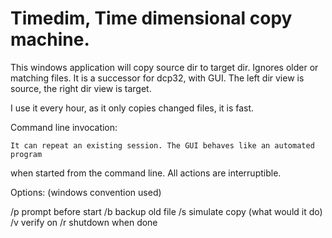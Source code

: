 # Timedim, Time dimensional copy machine.

 
   This windows application will copy source dir to target dir. Ignores older or matching files.
It is a successor for dcp32, with GUI. The left dir view is source, the right dir view is target.

  I use it every hour, as it only copies changed files, it is fast.
  
  Command line invocation:
  
    It can repeat an existing session. The GUI behaves like an automated program
when started from the command line. All actions are interruptible.

 Options:   (windows convention used)
 
   /p    prompt before start
   /b    backup old file
   /s    simulate copy (what would it do)
   /v    verify on
   /r    shutdown when done




